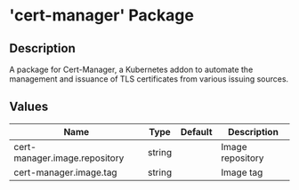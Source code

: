# 'cert-manager' Package

## Description

A package for Cert-Manager, a Kubernetes addon to automate the management and issuance of TLS certificates from various
issuing sources.

## Values

| Name                          | Type   | Default | Description      |
|-------------------------------|--------|---------|------------------|
| cert-manager.image.repository | string |         | Image repository |
| cert-manager.image.tag        | string |         | Image tag        |
